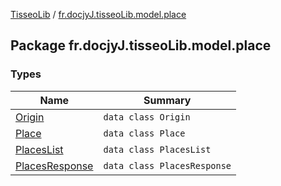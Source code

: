 [TisseoLib](../index.md) / [fr.docjyJ.tisseoLib.model.place](./index.md)

## Package fr.docjyJ.tisseoLib.model.place

### Types

| Name | Summary |
|---|---|
| [Origin](-origin/index.md) | `data class Origin` |
| [Place](-place/index.md) | `data class Place` |
| [PlacesList](-places-list/index.md) | `data class PlacesList` |
| [PlacesResponse](-places-response/index.md) | `data class PlacesResponse` |
